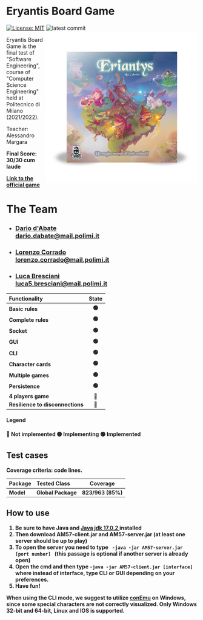 # Eryantis Board Game

[![License: MIT](https://img.shields.io/badge/License-MIT-blue.svg)](https://opensource.org/licenses/MIT)
![latest commit](https://img.shields.io/github/last-commit/DariodAbate/ingsw2022-AM57?color=red)
<img src="assets/Eriantys_scatolaFrontombra-600x600.png" width=400px height=400px align="right" />



Eryantis Board Game is the final test of "Software Engineering", course of "Computer Science Engineering" held at Politecnico di Milano (2021/2022).

Teacher: Alessandro Margara

<b> Final Score: 30/30 cum laude <b>

[Link to the official game](https://craniointernational.com/products/eriantys/)
# The Team
- ### [Dario d'Abate](https://github.com/DariodAbate)<br/>dario.dabate@mail.polimi.it
- ### [Lorenzo Corrado](https://github.com/Lerrylore)<br/>lorenzo.corrado@mail.polimi.it 
- ### [Luca Bresciani](https://github.com/BrescianiLuca)<br/>luca5.bresciani@mail.polimi.it

| Functionality                | State |
|:-----------------------------|:-----:|
| Basic rules                  |  🟢   |
| Complete rules               |  🟢   |
| Socket                       |  🟢   |
| GUI                          |  🟢   |
| CLI                          |  🟢   |
| Character cards              |  🟢   |
| Multiple games               |  🟢   |
| Persistence                  |  🟢   |
| 4 players game               |  🔴   |
| Resilience to disconnections |  🔴   |

#### Legend
  
🔴 Not implemented
🟡 Implementing
🟢 Implemented

## Test cases

**Coverage criteria: code lines.**

| Package | Tested Class   |   Coverage    |
|:--------|:---------------|:-------------:|
| Model   | Global Package | 823/963 (85%) |

## How to use

<ol>
  <li>Be sure to have Java and <a href="https://www.oracle.com/java/technologies/javase/jdk17-archive-downloads.html"> Java jdk 17.0.2 </a> installed</li>
  <li>Then download AM57-client.jar and AM57-server.jar (at least one server should be up to play)</li>
  <li>To open the server you need to type <code> -java -jar AM57-server.jar [port number] </code> (this passage is optional if another server is already open)</li>
  <li>Open the cmd and then type <code>-java -jar AM57-client.jar [interface] </code>  where instead of interface, type CLI or GUI depending on your preferences.</li>
  <li>Have fun! </li>
</ol>
  
When using the CLI mode, we suggest to utilize [conEmu](https://conemu.github.io) on Windows, since some special characters are not correctly visualized.
Only Windows 32-bit and 64-bit, Linux and IOS is supported.


